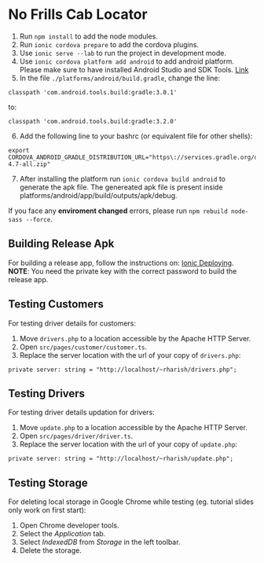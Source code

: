 # No Frills Cab Locator

1. Run `npm install` to add the node modules.
2. Run `ionic cordova prepare` to add the cordova plugins.
3. Use `ionic serve --lab` to run the project in development mode.
4. Use `ionic cordova platform add android` to add android platform. Please make sure to have installed Android Studio and   SDK Tools. [Link](https://developer.android.com/studio/intro/update)
5. In the file `./platforms/android/build.gradle`, change the line:
  ```
  classpath 'com.android.tools.build:gradle:3.0.1'
  ```
  to:
  ```
  classpath 'com.android.tools.build:gradle:3.2.0'
  ```
6. Add the following line to your bashrc (or equivalent file for other shells):
  ```
  export CORDOVA_ANDROID_GRADLE_DISTRIBUTION_URL="https\://services.gradle.org/distributions/gradle-4.7-all.zip"
  ```
7. After installing the platform run `ionic cordova build android` to generate the apk file. The genereated apk file is present inside platforms/android/app/build/outputs/apk/debug.

If you face any **enviroment changed** errors, please run ```npm rebuild node-sass --force```.

## Building Release Apk
For building a release app, follow the instructions on: [Ionic Deploying](https://ionicframework.com/docs/intro/deploying/).
**NOTE**: You need the private key with the correct password to build the release app.

## Testing Customers
For testing driver details for customers:
1. Move `drivers.php` to a location accessible by the Apache HTTP Server.
2. Open `src/pages/customer/customer.ts`.
3. Replace the server location with the url of your copy of `drivers.php`:
  ```
  private server: string = "http://localhost/~rharish/drivers.php";
  ```

## Testing Drivers
For testing driver details updation for drivers:
1. Move `update.php` to a location accessible by the Apache HTTP Server.
2. Open `src/pages/driver/driver.ts`.
3. Replace the server location with the url of your copy of `update.php`:
  ```
  private server: string = "http://localhost/~rharish/update.php";
  ```

## Testing Storage
For deleting local storage in Google Chrome while testing (eg. tutorial slides only work on first start):
1. Open Chrome developer tools.
2. Select the *Application* tab.
3. Select *IndexedDB* from *Storage* in the left toolbar.
4. Delete the storage.

